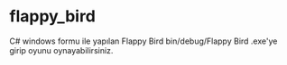 # flappy_bird

C# windows formu ile yapılan Flappy Bird
bin/debug/Flappy Bird
.exe'ye girip oyunu oynayabilirsiniz.
